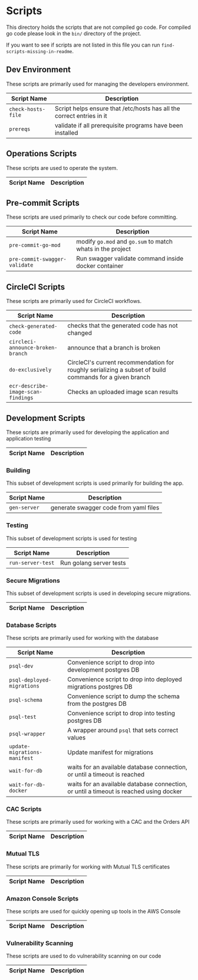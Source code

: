 # Scripts

This directory holds the scripts that are not compiled go code. For
compiled go code please look in the `bin/` directory of the project.

If you want to see if scripts are not listed in this file you can run
`find-scripts-missing-in-readme`.

## Dev Environment

These scripts are primarily used for managing the developers
environment.

| Script Name | Description |
| --- | --- |
| `check-hosts-file` | Script helps ensure that /etc/hosts has all the correct entries in it |
| `prereqs` | validate if all prerequisite programs have been installed |

## Operations Scripts

These scripts are used to operate the system.

| Script Name | Description |
| --- | --- |

## Pre-commit Scripts

These scripts are used primarily to check our code before
committing.

| Script Name | Description |
| --- | --- |
| `pre-commit-go-mod` | modify `go.mod` and `go.sum` to match whats in the project |
| `pre-commit-swagger-validate` | Run swagger validate command inside docker container |

## CircleCI Scripts

These scripts are primarily used for CircleCI workflows.

| Script Name | Description |
| --- | --- |
| `check-generated-code` | checks that the generated code has not changed |
| `circleci-announce-broken-branch` | announce that a branch is broken |
| `do-exclusively` | CircleCI's current recommendation for roughly serializing a subset of build commands for a given branch |
| `ecr-describe-image-scan-findings` | Checks an uploaded image scan results |

## Development Scripts

These scripts are primarily used for developing the application and
application testing

| Script Name | Description |
| --- | --- |

### Building

This subset of development scripts is used primarily for building the app.

| Script Name | Description |
| --- | --- |
| `gen-server` | generate swagger code from yaml files |

### Testing

This subset of development scripts is used for testing

| Script Name | Description |
| --- | --- |
| `run-server-test` | Run golang server tests |

### Secure Migrations

This subset of development scripts is used in developing secure
migrations.

| Script Name | Description |
| --- | --- |

### Database Scripts

These scripts are primarily used for working with the database

| Script Name | Description |
| --- | --- |
| `psql-dev` | Convenience script to drop into development postgres DB |
| `psql-deployed-migrations` | Convenience script to drop into deployed migrations postgres DB |
| `psql-schema` | Convenience script to dump the schema from the postgres DB |
| `psql-test` | Convenience script to drop into testing postgres DB |
| `psql-wrapper` | A wrapper around `psql` that sets correct values |
| `update-migrations-manifest` | Update manifest for migrations |
| `wait-for-db` |  waits for an available database connection, or until a timeout is reached |
| `wait-for-db-docker` |  waits for an available database connection, or until a timeout is reached using docker |

### CAC Scripts

These scripts are primarily used for working with a CAC and the Orders API

| Script Name | Description |
| --- | --- |

### Mutual TLS

These scripts are primarily for working with Mutual TLS certificates

| Script Name | Description |
| --- | --- |

### Amazon Console Scripts

These scripts are used for quickly opening up tools in the AWS Console

| Script Name | Description |
| --- | --- |

### Vulnerability Scanning

These scripts are used to do vulnerability scanning on our code

| Script Name | Description |
| --- | --- |

